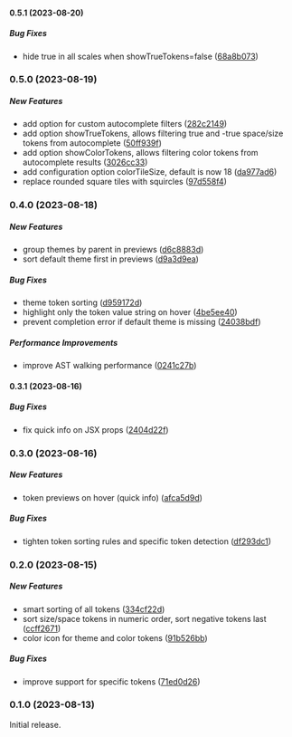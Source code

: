 #### 0.5.1 (2023-08-20)

##### Bug Fixes

- hide true in all scales when showTrueTokens=false ([68a8b073](https://github.com/nderscore/tamagui-typescript-plugin/commit/68a8b073d4e9991982947b8aa1ccd3679ca34ad5))

### 0.5.0 (2023-08-19)

##### New Features

- add option for custom autocomplete filters ([282c2149](https://github.com/nderscore/tamagui-typescript-plugin/commit/282c21491aded667b23ec9764568d7c2ea830c94))
- add option showTrueTokens, allows filtering true and -true space/size tokens from autocomplete ([50ff939f](https://github.com/nderscore/tamagui-typescript-plugin/commit/50ff939fea227e20ede2315222a618bd9a2e96ed))
- add option showColorTokens, allows filtering color tokens from autocomplete results ([3026cc33](https://github.com/nderscore/tamagui-typescript-plugin/commit/3026cc3310017b85eb949129e63d18f1240315fe))
- add configuration option colorTileSize, default is now 18 ([da977ad6](https://github.com/nderscore/tamagui-typescript-plugin/commit/da977ad6c0053dbcb932d678482573ff8313e00b))
- replace rounded square tiles with squircles ([97d558f4](https://github.com/nderscore/tamagui-typescript-plugin/commit/97d558f4c7e9e660c031040369330f8b09b7912e))

### 0.4.0 (2023-08-18)

##### New Features

- group themes by parent in previews ([d6c8883d](https://github.com/nderscore/tamagui-typescript-plugin/commit/d6c8883d971a50fcb9f556b8b2d56573b721bedf))
- sort default theme first in previews ([d9a3d9ea](https://github.com/nderscore/tamagui-typescript-plugin/commit/d9a3d9eaba83978d3c6c1a03d90b9613846ffa1d))

##### Bug Fixes

- theme token sorting ([d959172d](https://github.com/nderscore/tamagui-typescript-plugin/commit/d959172dc6ea510b1fc77dc275df53cec082be4f))
- highlight only the token value string on hover ([4be5ee40](https://github.com/nderscore/tamagui-typescript-plugin/commit/4be5ee40a3111836f590fd15482dd1c3cfa775f3))
- prevent completion error if default theme is missing ([24038bdf](https://github.com/nderscore/tamagui-typescript-plugin/commit/24038bdf937090afc4f3e566c35bdc12c516fb4f))

##### Performance Improvements

- improve AST walking performance ([0241c27b](https://github.com/nderscore/tamagui-typescript-plugin/commit/0241c27b6e9bdf07a369c22c41fa012cbbfd7c90))

#### 0.3.1 (2023-08-16)

##### Bug Fixes

- fix quick info on JSX props ([2404d22f](https://github.com/nderscore/tamagui-typescript-plugin/commit/2404d22ff7e3c85911b77d0f29fa0dbbf20f9429))

### 0.3.0 (2023-08-16)

##### New Features

- token previews on hover (quick info) ([afca5d9d](https://github.com/nderscore/tamagui-typescript-plugin/commit/afca5d9d17bcd9b4d71216fb471ca75cf5da8834))

##### Bug Fixes

- tighten token sorting rules and specific token detection ([df293dc1](https://github.com/nderscore/tamagui-typescript-plugin/commit/df293dc19bdaed5fabe4e23b73cdfbce47b0edad))

### 0.2.0 (2023-08-15)

##### New Features

- smart sorting of all tokens ([334cf22d](https://github.com/nderscore/tamagui-typescript-plugin/commit/334cf22d40cf1475a9240e517fdb8a84bb553bec))
- sort size/space tokens in numeric order, sort negative tokens last ([ccff2671](https://github.com/nderscore/tamagui-typescript-plugin/commit/ccff26712783a0dbddbd16861291b63b9f3f2072))
- color icon for theme and color tokens ([91b526bb](https://github.com/nderscore/tamagui-typescript-plugin/commit/91b526bb27da7d5c03f4fc9b5f9cef334669b1b7))

##### Bug Fixes

- improve support for specific tokens ([71ed0d26](https://github.com/nderscore/tamagui-typescript-plugin/commit/71ed0d26675ed45d3dae958ba6cc110547c26f08))

### 0.1.0 (2023-08-13)

Initial release.
